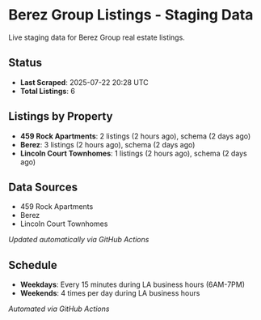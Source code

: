# Berez Group Listings - Staging Data

Live staging data for Berez Group real estate listings.

## Status

- **Last Scraped**: 2025-07-22 20:28 UTC
- **Total Listings**: 6

## Listings by Property

- **459 Rock Apartments**: 2 listings (2 hours ago), schema (2 days ago)
- **Berez**: 3 listings (2 hours ago), schema (2 days ago)
- **Lincoln Court Townhomes**: 1 listings (2 hours ago), schema (2 days ago)

## Data Sources

- 459 Rock Apartments
- Berez
- Lincoln Court Townhomes

*Updated automatically via GitHub Actions*

## Schedule

- **Weekdays**: Every 15 minutes during LA business hours (6AM-7PM)
- **Weekends**: 4 times per day during LA business hours

*Automated via GitHub Actions*
